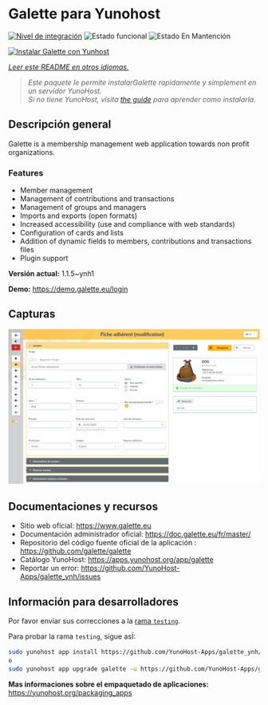 <!--
Este archivo README esta generado automaticamente<https://github.com/YunoHost/apps/tree/master/tools/readme_generator>
No se debe editar a mano.
-->

# Galette para Yunohost

[![Nivel de integración](https://apps.yunohost.org/badge/integration/galette)](https://ci-apps.yunohost.org/ci/apps/galette/)
![Estado funcional](https://apps.yunohost.org/badge/state/galette)
![Estado En Mantención](https://apps.yunohost.org/badge/maintained/galette)

[![Instalar Galette con Yunhost](https://install-app.yunohost.org/install-with-yunohost.svg)](https://install-app.yunohost.org/?app=galette)

*[Leer este README en otros idiomas.](./ALL_README.md)*

> *Este paquete le permite instalarGalette rapidamente y simplement en un servidor YunoHost.*  
> *Si no tiene YunoHost, visita [the guide](https://yunohost.org/install) para aprender como instalarla.*

## Descripción general

Galette is a membership management web application towards non profit organizations.

### Features

- Member management
- Management of contributions and transactions
- Management of groups and managers
- Imports and exports (open formats)
- Increased accessibility (use and compliance with web standards)
- Configuration of cards and lists
- Addition of dynamic fields to members, contributions and transactions files
- Plugin support


**Versión actual:** 1.1.5~ynh1

**Demo:** <https://demo.galette.eu/login>

## Capturas

![Captura de Galette](./doc/screenshots/edit_member.png)

## Documentaciones y recursos

- Sitio web oficial: <https://www.galette.eu>
- Documentación administrador oficial: <https://doc.galette.eu/fr/master/>
- Repositorio del código fuente oficial de la aplicación : <https://github.com/galette/galette>
- Catálogo YunoHost: <https://apps.yunohost.org/app/galette>
- Reportar un error: <https://github.com/YunoHost-Apps/galette_ynh/issues>

## Información para desarrolladores

Por favor enviar sus correcciones a la [rama `testing`](https://github.com/YunoHost-Apps/galette_ynh/tree/testing).

Para probar la rama `testing`, sigue asÍ:

```bash
sudo yunohost app install https://github.com/YunoHost-Apps/galette_ynh/tree/testing --debug
o
sudo yunohost app upgrade galette -u https://github.com/YunoHost-Apps/galette_ynh/tree/testing --debug
```

**Mas informaciones sobre el empaquetado de aplicaciones:** <https://yunohost.org/packaging_apps>
